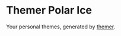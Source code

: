 # Themer Polar Ice

Your personal themes, generated by [themer](https://github.com/mjswensen/themer).